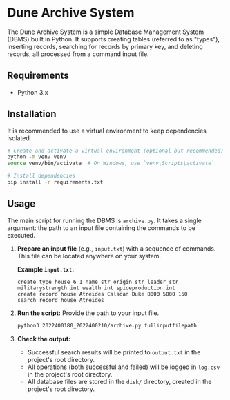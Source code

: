 # Dune Archive System

The Dune Archive System is a simple Database Management System (DBMS) built in Python. It supports creating tables (referred to as "types"), inserting records, searching for records by primary key, and deleting records, all processed from a command input file.

## Requirements

*   Python 3.x

## Installation

It is recommended to use a virtual environment to keep dependencies isolated.

```bash
# Create and activate a virtual environment (optional but recommended)
python -m venv venv
source venv/bin/activate  # On Windows, use `venv\Scripts\activate`

# Install dependencies
pip install -r requirements.txt
```

## Usage

The main script for running the DBMS is `archive.py`. It takes a single argument: the path to an input file containing the commands to be executed.

1.  **Prepare an input file** (e.g., `input.txt`) with a sequence of commands. This file can be located anywhere on your system.

    **Example `input.txt`:**
    ```
    create type house 6 1 name str origin str leader str militarystrength int wealth int spiceproduction int
    create record house Atreides Caladan Duke 8000 5000 150
    search record house Atreides
    ```

2.  **Run the script:**
    Provide the  path to your input file.

    ```bash
    python3 2022400180_2022400210/archive.py fullinputfilepath
    ```

3.  **Check the output:**
    -   Successful search results will be printed to `output.txt` in the project's root directory.
    -   All operations (both successful and failed) will be logged in `log.csv` in the project's root directory.
    -   All database files are stored in the `disk/` directory, created in the project's root directory.